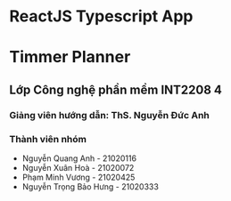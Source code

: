 # ReactJS Typescript App
<h1>Timmer Planner</h1>
<h2>Lớp Công nghệ phần mềm INT2208 4</h2>
<h3>Giảng viên hướng dẫn: ThS. Nguyễn Đức Anh</h3>
<h3>Thành viên nhóm</h3>
<ul>
  <li>Nguyễn Quang Anh - 21020116</li>
  <li>Nguyễn Xuân Hoà - 21020072</li>
  <li>Phạm Minh Vương - 21020425</li>
  <li>Nguyễn Trọng Bảo Hưng - 21020333</li>
</ul>

